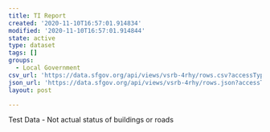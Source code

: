 ```yaml
---
title: TI Report
created: '2020-11-10T16:57:01.914834'
modified: '2020-11-10T16:57:01.914844'
state: active
type: dataset
tags: []
groups:
  - Local Government
csv_url: 'https://data.sfgov.org/api/views/vsrb-4rhy/rows.csv?accessType=DOWNLOAD'
json_url: 'https://data.sfgov.org/api/views/vsrb-4rhy/rows.json?accessType=DOWNLOAD'
layout: post

---
```

Test Data - Not actual status of buildings or roads
